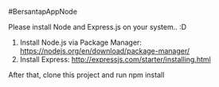 #BersantapAppNode


Please install Node and Express.js on your system.. :D

1. Install Node.js via Package Manager: https://nodejs.org/en/download/package-manager/
2. Install Express: http://expressjs.com/starter/installing.html

After that, clone this project and run <source>npm install</source>
